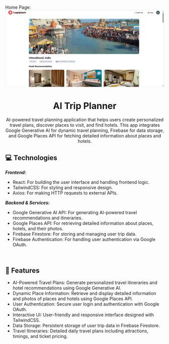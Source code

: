 <p>
Home Page:
<img src="https://github.com/Aryan-Tiwari-11/AI-Trip-Planner/blob/main/public/landing.png" alt="">
</p>
                  
<h1 align="center" style="font-weight: bold;">AI Trip Planner</h1>

<p align="center">AI-powered travel planning application that helps users create personalized travel plans, discover places to visit, and find hotels. This app integrates Google Generative AI for dynamic travel planning, Firebase for data storage, and Google Places API for fetching detailed information about places and hotels. </p>

<h2 id="technologies">💻 Technologies</h2>

<b><em>Frontend:</b></em>

- React: For building the user interface and handling frontend logic.
- TailwindCSS: For styling and responsive design.
- Axios: For making HTTP requests to external APIs.

<b><em>Backend & Services:</b></em>
- Google Generative AI API: For generating AI-powered travel recommendations and itineraries.
- Google Places API: For retrieving detailed information about places, hotels, and their photos.
- Firebase Firestore: For storing and managing user trip data.
- Firebase Authentication: For handling user authentication via Google OAuth.

<br><h2 id="features">🚀 Features</h2>

- AI-Powered Travel Plans: Generate personalized travel itineraries and hotel recommendations using Google Generative AI.
- Dynamic Place Information: Retrieve and display detailed information and photos of places and hotels using Google Places API.
- User Authentication: Secure user login and authentication with Google OAuth.
- Interactive UI: User-friendly and responsive interface designed with TailwindCSS.
- Data Storage: Persistent storage of user trip data in Firebase Firestore.
- Travel Itineraries: Detailed daily travel plans including attractions, timings, and ticket pricing.

